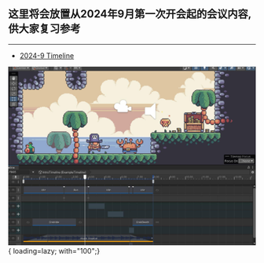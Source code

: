 ## 这里将会放置从2024年9月第一次开会起的会议内容,供大家复习参考
-----
- [2024-9 Timeline](../../c-xingsi/game/game_meetings/2024-9_Timeline.md)


![Timeline](../../assets/xingsi/game/meeting/Timeline/Timeline.png){ loading=lazy; with="100";}
